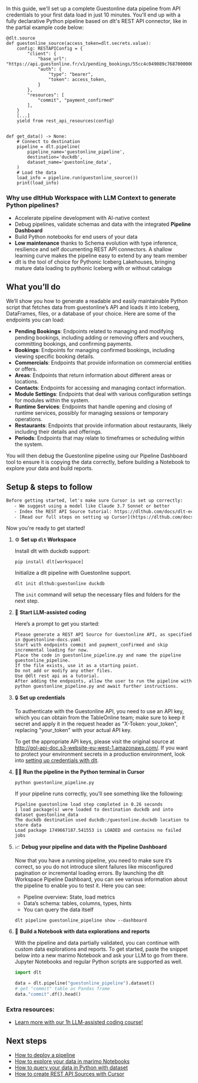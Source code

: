 In this guide, we'll set up a complete Guestonline data pipeline from API credentials to your first data load in just 10 minutes. You'll end up with a fully declarative Python pipeline based on dlt's REST API connector, like in the partial example code below:

```python-outcome
@dlt.source
def guestonline_source(access_token=dlt.secrets.value):
    config: RESTAPIConfig = {
        "client": {
            "base_url": "https://api.guestonline.fr/v1/pending_bookings/55cc4c049089c76870000001",
            "auth": {
                "type": "bearer",
                "token": access_token,
            }
        },
        "resources": [
            "commit", "payment_confirmed"
        ],
    }
    [...]
    yield from rest_api_resources(config)


def get_data() -> None:
    # Connect to destination
    pipeline = dlt.pipeline(
        pipeline_name='guestonline_pipeline',
        destination='duckdb',
        dataset_name='guestonline_data', 
    )
    # Load the data
    load_info = pipeline.run(guestonline_source())
    print(load_info) 
```

### Why use dltHub Workspace with LLM Context to generate Python pipelines?

- Accelerate pipeline development with AI-native context
- Debug pipelines, validate schemas and data with the integrated **Pipeline Dashboard**
- Build Python notebooks for end users of your data
- **Low maintenance** thanks to Schema evolution with type inference, resilience and self documenting REST API connectors. A shallow learning curve makes the pipeline easy to extend by any team member
- dlt is the tool of choice for Pythonic Iceberg Lakehouses, bringing mature data loading to pythonic Iceberg with or without catalogs

## What you’ll do

We’ll show you how to generate a readable and easily maintainable Python script that fetches data from guestonline’s API and loads it into Iceberg, DataFrames, files, or a database of your choice. Here are some of the endpoints you can load:

- **Pending Bookings**: Endpoints related to managing and modifying pending bookings, including adding or removing offers and vouchers, committing bookings, and confirming payments.
- **Bookings**: Endpoints for managing confirmed bookings, including viewing specific booking details.
- **Commercials**: Endpoints that provide information on commercial entities or offers.
- **Areas**: Endpoints that return information about different areas or locations.
- **Contacts**: Endpoints for accessing and managing contact information.
- **Module Settings**: Endpoints that deal with various configuration settings for modules within the system.
- **Runtime Services**: Endpoints that handle opening and closing of runtime services, possibly for managing sessions or temporary operations.
- **Restaurants**: Endpoints that provide information about restaurants, likely including their details and offerings.
- **Periods**: Endpoints that may relate to timeframes or scheduling within the system.

You will then debug the Guestonline pipeline using our Pipeline Dashboard tool to ensure it is copying the data correctly, before building a Notebook to explore your data and build reports.

## Setup & steps to follow

```default
Before getting started, let's make sure Cursor is set up correctly:
   - We suggest using a model like Claude 3.7 Sonnet or better
   - Index the REST API Source tutorial: https://dlthub.com/docs/dlt-ecosystem/verified-sources/rest_api/ and add it to context as **@dlt rest api**
   - [Read our full steps on setting up Cursor](https://dlthub.com/docs/dlt-ecosystem/llm-tooling/cursor-restapi#23-configuring-cursor-with-documentation)
```

Now you're ready to get started!

1. ⚙️ **Set up `dlt` Workspace**
    
    Install dlt with duckdb support:
    ```shell
    pip install dlt[workspace]
    ```

    Initialize a dlt pipeline with Guestonline support.
    ```shell
    dlt init dlthub:guestonline duckdb
    ```

    The `init` command will setup the necessary files and folders for the next step.
    
2. 🤠 **Start LLM-assisted coding**
    
    Here’s a prompt to get you started:
    
    ```prompt
    Please generate a REST API Source for Guestonline API, as specified in @guestonline-docs.yaml 
    Start with endpoints commit and payment_confirmed and skip incremental loading for now. 
    Place the code in guestonline_pipeline.py and name the pipeline guestonline_pipeline. 
    If the file exists, use it as a starting point. 
    Do not add or modify any other files. 
    Use @dlt rest api as a tutorial. 
    After adding the endpoints, allow the user to run the pipeline with python guestonline_pipeline.py and await further instructions.
    ```

    
3. 🔒 **Set up credentials** 
    
    To authenticate with the Guestonline API, you need to use an API key, which you can obtain from the TableOnline team; make sure to keep it secret and apply it in the request header as "X-Token: your_token", replacing "your_token" with your actual API key.
    
    To get the appropriate API keys, please visit the original source at http://gol-api-doc.s3-website-eu-west-1.amazonaws.com/.
    If you want to protect your environment secrets in a production environment, look into [setting up credentials with dlt](https://dlthub.com/docs/walkthroughs/add_credentials).
    
4. 🏃‍♀️ **Run the pipeline in the Python terminal in Cursor**
    
    ```shell
    python guestonline_pipeline.py
    ```
    
    If your pipeline runs correctly, you’ll see something like the following:
    
    ```shell
    Pipeline guestonline load step completed in 0.26 seconds
    1 load package(s) were loaded to destination duckdb and into dataset guestonline_data
    The duckdb destination used duckdb:/guestonline.duckdb location to store data
    Load package 1749667187.541553 is LOADED and contains no failed jobs
    ```
    
5. 📈 **Debug your pipeline and data with the Pipeline Dashboard**

    Now that you have a running pipeline, you need to make sure it’s correct, so you do not introduce silent failures like misconfigured pagination or incremental loading errors. By launching the dlt Workspace Pipeline Dashboard, you can see various information about the pipeline to enable you to test it. Here you can see:
    - Pipeline overview: State, load metrics
    - Data’s schema: tables, columns, types, hints
    - You can query the data itself
    
    ```shell
    dlt pipeline guestonline_pipeline show --dashboard
    ```
    
6. 🐍 **Build a Notebook with data explorations and reports**

    With the pipeline and data partially validated, you can continue with custom data explorations and reports. To get started, paste the snippet below into a new marimo Notebook and ask your LLM to go from there. Jupyter Notebooks and regular Python scripts are supported as well.

    
    ```python
    import dlt

   data = dlt.pipeline("guestonline_pipeline").dataset()
   # get "commit" table as Pandas frame
   data."commit".df().head()
    ```

### Extra resources:

- [Learn more with our 1h LLM-assisted coding course!](https://www.youtube.com/watch?v=GGid70rnJuM)

## Next steps

- [How to deploy a pipeline](https://dlthub.com/docs/walkthroughs/deploy-a-pipeline)
- [How to explore your data in marimo Notebooks](https://dlthub.com/docs/general-usage/dataset-access/marimo)
- [How to query your data in Python with dataset](https://dlthub.com/docs/general-usage/dataset-access/dataset)
- [How to create REST API Sources with Cursor](https://dlthub.com/docs/dlt-ecosystem/llm-tooling/cursor-restapi)
